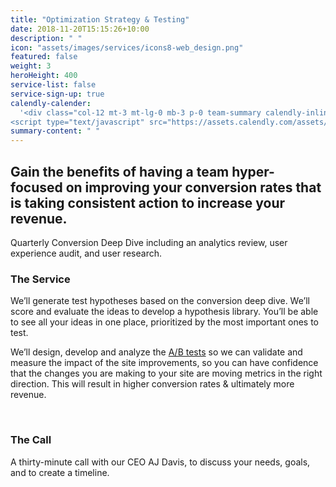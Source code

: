 ```yaml
---
title: "Optimization Strategy & Testing"
date: 2018-11-20T15:15:26+10:00
description: " "
icon: "assets/images/services/icons8-web_design.png"
featured: false
weight: 3
heroHeight: 400
service-list: false
service-sign-up: true
calendly-calender:
  '<div class="col-12 mt-3 mt-lg-0 mb-3 p-0 team-summary calendly-inline-widget" data-url="https://calendly.com/experimentzone/conversion-deep-dive-consultation-clone-1?hide_event_type_details=1&primary_color=6f42b7" style="min-width:320px;height:600px;"></div>
<script type="text/javascript" src="https://assets.calendly.com/assets/external/widget.js"></script>'
summary-content: " "
---
```


<style>.page-services-single .content > p:first-of-type {font-size: 1.1rem}</style>

## Gain the benefits of having a team hyper-focused on improving your conversion rates that is taking consistent action to increase your revenue.

Quarterly Conversion Deep Dive including an analytics review, user experience audit, and user research.

### The Service

We’ll generate test hypotheses based on the conversion deep dive. We’ll score and evaluate the ideas to develop a hypothesis library. You’ll be able to see all your ideas in one place, prioritized by the most important ones to test.

We’ll design, develop and analyze the <a class="glossary-word" href="https://experimentzone.com/support/glossary/#AB-Testing">A/B tests</a> so we can validate and measure the impact of the site improvements, so you can have confidence that the changes you are making to your site are moving metrics in the right direction. This will result in higher conversion rates & ultimately more revenue.

<br>

### The Call

A thirty-minute call with our CEO AJ Davis, to discuss your needs, goals, and to create a timeline.
